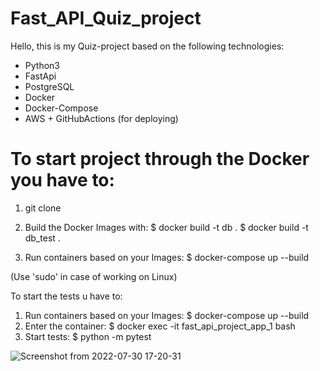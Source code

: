 # Fast_API_Quiz_project

Hello, this is my Quiz-project based on the following technologies:

 - Python3
 - FastApi
 - PostgreSQL
 - Docker
 - Docker-Compose
 - AWS + GitHubActions (for deploying)



# To start project through the Docker you have to:

1) git clone 

1) Build the Docker Images with:
    $ docker build -t db .
    $ docker build -t db_test .
2) Run containers based on your Images:
    $ docker-compose up --build

(Use 'sudo' in case of working on Linux)

To start the tests u have to:

1) Run containers based on your Images:
    $ docker-compose up --build
2) Enter the container:
    $ docker exec -it fast_api_project_app_1 bash
3) Start tests:
    $ python -m pytest

![Screenshot from 2022-07-30 17-20-31](https://user-images.githubusercontent.com/91188777/181919480-cccf19b3-b297-4411-9edb-75600426686a.png)


